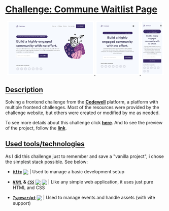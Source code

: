 [**codewell**]: https://www.codewell.cc
[**here**]: https://www.codewell.cc/challenges/commune-waitlist-page--608d9565747bad001532bd64
[**link**]: https://dreisss.github.io/challenge-commune-waitlist-page/
[***`vite`***]: https://vitejs.dev
[<img height="24px" align="center" src="https://vitejs.dev/logo-with-shadow.png"/>]: https://vitejs.dev
[***`html`***]: https://developer.mozilla.org/en-US/docs/Web/HTML
[<img height="24px" align="center" src="https://cdn.jsdelivr.net/gh/devicons/devicon/icons/html5/html5-original.svg"/>]: https://developer.mozilla.org/en-US/docs/Web/HTML
[***`css`***]: https://developer.mozilla.org/en-US/docs/Web/CSS
[<img height="24px" align="center" src="https://cdn.jsdelivr.net/gh/devicons/devicon/icons/css3/css3-original.svg"/>]: https://developer.mozilla.org/en-US/docs/Web/CSS
[***`typescript`***]: https://www.typescriptlang.org
[<img height="22px" align="center" src="https://cdn.jsdelivr.net/gh/devicons/devicon/icons/typescript/typescript-original.svg"/>]: https://www.typescriptlang.org

# [**Challenge: Commune Waitlist Page**](#challenge-commune-waitlist-page)

<div align="center">
  <a target="_blank" href="https://www.codewell.cc/challenges/commune-waitlist-page--608d9565747bad001532bd64">
    <img width="54.3%" src="./design/Landing Page - Desktop View.png">
    <img width="27.7%" src="./design/Landing Page - Tablet View.png">
    <img width="13.9%" src="./design/Landing Page - Mobile View.png">
  </a>
</div>

## [**Description**](#description)

Solving a frontend challenge from the [**Codewell**] platform, a platform with
multiple frontend challenges. Most of the resources were provided by the challenge
website, but others were created or modified by me as needed.

To see more details about this challenge click [**here**]. And to see the preview
of the project, follow the [**link**].

## [**Used tools/technologies**](#used-toolstechnologies)

As I did this challenge just to remember and save a "vanilla project", i chose
the simplest stack possible. See below:

- [***`Vite`***] [<img height="24px" align="center" src="https://vitejs.dev/logo-with-shadow.png"/>]
  | Used to manage a basic development setup

- [***`HTML`***] **&** [***`CSS`***]
  [<img height="24px" align="center" src="https://cdn.jsdelivr.net/gh/devicons/devicon/icons/html5/html5-original.svg"/>]
  [<img height="24px" align="center" src="https://cdn.jsdelivr.net/gh/devicons/devicon/icons/css3/css3-original.svg"/>]
  | Like any simple web application, it uses just pure HTML and CSS

- [***`Typescript`***] [<img height="22px" align="center" src="https://cdn.jsdelivr.net/gh/devicons/devicon/icons/typescript/typescript-original.svg"/>]
  | Used to manage events and handle assets (with vite support)
